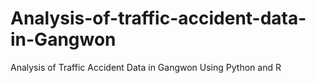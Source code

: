 # Analysis-of-traffic-accident-data-in-Gangwon
Analysis of Traffic Accident Data in Gangwon Using Python and R
